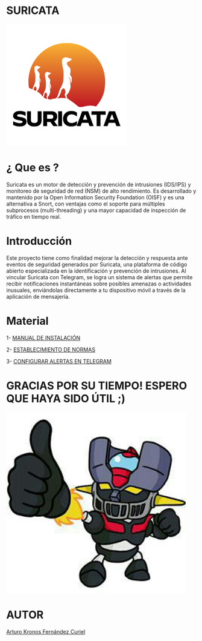 # SURICATA

![suricata](img/Suricata_logo_600x600.png)

# ¿ Que es ?

Suricata es un motor de detección y prevención de intrusiones (IDS/IPS) y monitoreo de seguridad de red (NSM) de alto rendimiento. Es desarrollado y mantenido por la Open Information Security Foundation (OISF) y es una alternativa a Snort, con ventajas como el soporte para múltiples subprocesos (multi-threading) y una mayor capacidad de inspección de tráfico en tiempo real.

# Introducción

Este proyecto tiene como finalidad mejorar la detección y respuesta ante eventos de seguridad generados por Suricata, una plataforma de código abierto especializada en la identificación y prevención de intrusiones. Al vincular Suricata con Telegram, se logra un sistema de alertas que permite recibir notificaciones instantáneas sobre posibles amenazas o actividades inusuales, enviándolas directamente a tu dispositivo móvil a través de la aplicación de mensajería.

# Material 

1- [ MANUAL DE INSTALACIÓN ](Manual_de_instalacion.md) 

2- [ ESTABLECIMIENTO DE NORMAS ](Establecimiento_de_normas.md) 

3- [ CONFIGURAR ALERTAS EN TELEGRAM ](Configurar_alertas_en_telegram.md) 

 # GRACIAS POR SU TIEMPO! ESPERO QUE HAYA SIDO ÚTIL ;)

 ![maz](img/maz.jpg)

 # AUTOR
 [Arturo Kronos Fernández Curiel ](https://github.com/ArturoKronos)
